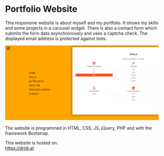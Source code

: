 # Portfolio Website

This responsive website is about myself and my portfolio. It shows my skills and some projects in a carousel widget. 
There is also a contact form which submits the form data asynchronously and uses a captcha check. The displayed email address is protected against bots. 

<img src="https://raw.githubusercontent.com/a-dridi/portfolio_website/master/screenshot.png" alt="Screenshot of the portfolio website" width="500"/>

The website is programmed in HTML, CSS, JS, jQuery, PHP and with the framework Bootstrap. 

This website is hosted on:<br/>
https://dridi.at <br/>

